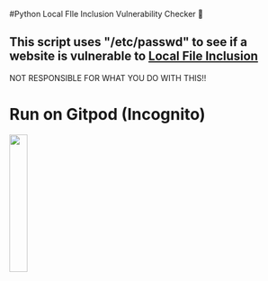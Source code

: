 #Python Local FIle Inclusion Vulnerability Checker 🔎

This script uses "/etc/passwd" to see if a website is vulnerable to [Local File Inclusion](https://www.acunetix.com/blog/articles/local-file-inclusion-lfi/)
------------------------------------------------------------------------------------------


NOT RESPONSIBLE FOR WHAT YOU DO WITH THIS!!

# Run on Gitpod (Incognito)
<a href="https://gitpod.io/#https://github.com/Podzied/PyLFI">
<img src="https://gitpod.io/images/gitpod.svg" width=25% />
</a>
